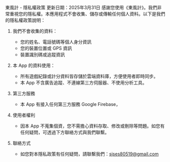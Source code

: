 東風計 - 隱私權政策
更新日期：2025年3月31日
感謝您使用《東風計》。我們非常重視您的隱私權。本應用程式不會收集、儲存或傳輸任何個人資料。以下是我們的隱私權政策說明：

1. 我們不會收集的資料：
    - 您的姓名、電話號碼等個人身分資訊
    - 您的裝置位置或 GPS 資訊
    - 裝置識別碼或追蹤資訊

2. 本 App 的資料使用：
    - 所有遊戲紀錄或計分資料皆存儲於雲端資料庫，方便使用者即時同步。
    - 本 App 不含廣告追蹤、不連線第三方伺服器、不使用分析工具。

3. 第三方服務
    - 本 App 有接入任何第三方服務 Google Firebase，

4. 使用者權利
   - 因本 App 不蒐集個資，您不需擔心資料存取、修改或刪除等問題。如您有任何疑問，可透過下方聯絡方式與我們聯繫。

5. 聯絡方式
   - 如您對本隱私政策有任何疑問，請聯繫我們：sjses80519@gmail.com
